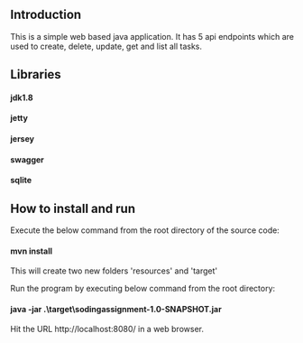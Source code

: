 ## Introduction

This is a simple web based java application. It has 5 api endpoints which are used to create, delete, update, get and list all tasks.

## Libraries

#### jdk1.8
#### jetty
#### jersey
#### swagger
#### sqlite

## How to install and run

Execute the below command from the root directory of the source code: 
  #### mvn install

This will create two new folders 'resources' and 'target'

Run the program by executing below command from the root directory:
  #### java -jar .\target\sodingassignment-1.0-SNAPSHOT.jar

Hit the URL http://localhost:8080/ in a web browser.
